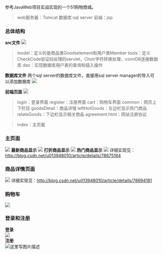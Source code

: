 参考JavaWeb项目实战实现的一个51购物商城。
>web服务器：Tomcat
>数据库:sql server
>前端：jsp
### 总体结构
**src文件**
![](http://img.blog.csdn.net/20171206131748918?watermark/2/text/aHR0cDovL2Jsb2cuY3Nkbi5uZXQvdTAxMzk0ODAxMA==/font/5a6L5L2T/fontsize/400/fill/I0JBQkFCMA==/dissolve/70/gravity/SouthEast)
>model：定义的是商品类Goodselement和用户类Member
>tools：定义CheckCode验证码处理的servlet，Chstr字符转换处理，connDB连接数据库
>dao：实现数据库用户表的查询和插入操作

**数据库文件**
两个sql server的数据库文件，直接用sql server manager的导入可以添加数据库
![](http://img.blog.csdn.net/20171206132140241?watermark/2/text/aHR0cDovL2Jsb2cuY3Nkbi5uZXQvdTAxMzk0ODAxMA==/font/5a6L5L2T/fontsize/400/fill/I0JBQkFCMA==/dissolve/70/gravity/SouthEast)

**前端页面**
![](http://img.blog.csdn.net/20171206132357716?watermark/2/text/aHR0cDovL2Jsb2cuY3Nkbi5uZXQvdTAxMzk0ODAxMA==/font/5a6L5L2T/fontsize/400/fill/I0JBQkFCMA==/dissolve/70/gravity/SouthEast)
>login：登录界面
>register：注册界面
>cart：购物车界面
>common：网页上下栏目
>goodsDetail：商品详情
>leftHotGoods：左边栏显示热门商品
>relateGoods：下边栏显示相关商品
>agreement.html：网站注册协议

>index：主页面
### 主页面
![](http://img.blog.csdn.net/20171206132740287?watermark/2/text/aHR0cDovL2Jsb2cuY3Nkbi5uZXQvdTAxMzk0ODAxMA==/font/5a6L5L2T/fontsize/400/fill/I0JBQkFCMA==/dissolve/70/gravity/SouthEast)
**最新商品显示**
![](http://img.blog.csdn.net/20171206132756239?watermark/2/text/aHR0cDovL2Jsb2cuY3Nkbi5uZXQvdTAxMzk0ODAxMA==/font/5a6L5L2T/fontsize/400/fill/I0JBQkFCMA==/dissolve/70/gravity/SouthEast)
**打折商品显示**
![](http://img.blog.csdn.net/20171206132811675?watermark/2/text/aHR0cDovL2Jsb2cuY3Nkbi5uZXQvdTAxMzk0ODAxMA==/font/5a6L5L2T/fontsize/400/fill/I0JBQkFCMA==/dissolve/70/gravity/SouthEast)
**热门商品显示**
![](http://img.blog.csdn.net/20171206132908325?watermark/2/text/aHR0cDovL2Jsb2cuY3Nkbi5uZXQvdTAxMzk0ODAxMA==/font/5a6L5L2T/fontsize/400/fill/I0JBQkFCMA==/dissolve/70/gravity/SouthEast)
详细实现见：http://blog.csdn.net/u013948010/article/details/78675164

### 商品详情页面
![](http://img.blog.csdn.net/20171206133027980?watermark/2/text/aHR0cDovL2Jsb2cuY3Nkbi5uZXQvdTAxMzk0ODAxMA==/font/5a6L5L2T/fontsize/400/fill/I0JBQkFCMA==/dissolve/70/gravity/SouthEast)
详细实现见：http://blog.csdn.net/u013948010/article/details/78694181

### 购物车
![](http://img.blog.csdn.net/20171206133111609?watermark/2/text/aHR0cDovL2Jsb2cuY3Nkbi5uZXQvdTAxMzk0ODAxMA==/font/5a6L5L2T/fontsize/400/fill/I0JBQkFCMA==/dissolve/70/gravity/SouthEast)

### 登录和注册
**登录**<br>
![](http://img.blog.csdn.net/20171206133845832?watermark/2/text/aHR0cDovL2Jsb2cuY3Nkbi5uZXQvdTAxMzk0ODAxMA==/font/5a6L5L2T/fontsize/400/fill/I0JBQkFCMA==/dissolve/70/gravity/SouthEast)<br>
**注册**<br>
![这里写图片描述](http://img.blog.csdn.net/20171206133859288?watermark/2/text/aHR0cDovL2Jsb2cuY3Nkbi5uZXQvdTAxMzk0ODAxMA==/font/5a6L5L2T/fontsize/400/fill/I0JBQkFCMA==/dissolve/70/gravity/SouthEast)
